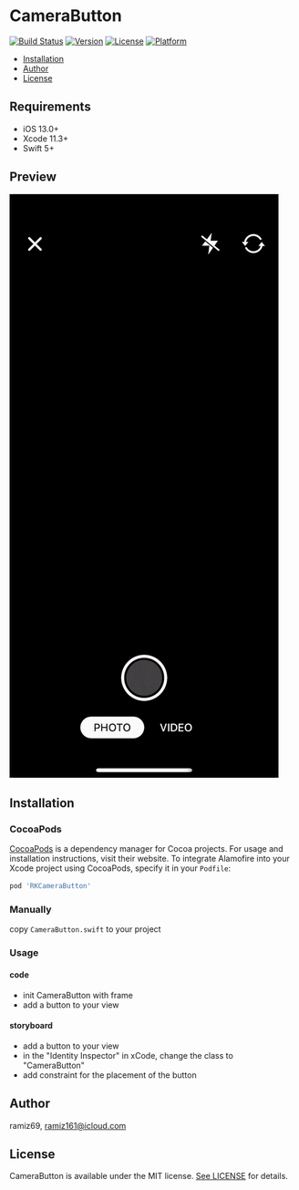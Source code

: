 # CameraButton

[![Build Status](https://github.com/Ramiz69/CameraButton/workflows/Camera%20Button%20CI/badge.svg?branch=master)](https://github.com/Ramiz69/CameraButton/actions)
[![Version](https://img.shields.io/cocoapods/v/RKCameraButton.svg?style=flat)](https://cocoapods.org/pods/RKCameraButton)
[![License](https://img.shields.io/cocoapods/l/CameraButton.svg?style=flat)](https://cocoapods.org/pods/CameraButton)
[![Platform](https://img.shields.io/cocoapods/p/CameraButton.svg?style=flat)](https://cocoapods.org/pods/CameraButton)

- [Installation](#installation)
- [Author](#author)
- [License](#license)

## Requirements

- iOS 13.0+
- Xcode 11.3+
- Swift 5+

## Preview
![Button preview](https://github.com/ramiz69/CameraButton/blob/master/example.gif?raw=true)

## Installation

### CocoaPods

[CocoaPods](https://cocoapods.org) is a dependency manager for Cocoa projects. For usage and installation instructions, visit their website. To integrate Alamofire into your Xcode project using CocoaPods, specify it in your `Podfile`:

```ruby
pod 'RKCameraButton'
```

### Manually
copy `CameraButton.swift` to your project

### Usage

#### code
- init CameraButton with frame
- add a button to your view

#### storyboard
- add a button to your view
- in the "Identity Inspector" in xCode, change the class to "CameraButton"
- add constraint for the placement of the button

## Author

ramiz69, ramiz161@icloud.com

## License

CameraButton is available under the MIT license. [See LICENSE](https://github.com/Ramiz69/CameraButton/blob/master/LICENSE) for details.
